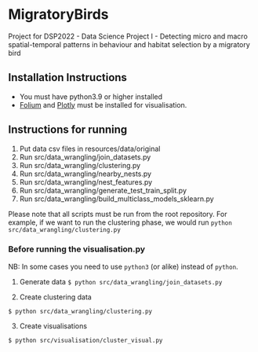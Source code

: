 # MigratoryBirds
Project for DSP2022 - Data Science Project I - Detecting micro and macro spatial-temporal patterns in behaviour and habitat selection by a migratory bird

## Installation Instructions

* You must have python3.9 or higher installed
* [Folium](https://python-visualization.github.io/folium/installing.html) and [Plotly](https://plotly.com/python/getting-started/) must be installed for visualisation.


## Instructions for running

1. Put data csv files in resources/data/original
1. Run src/data\_wrangling/join\_datasets.py
1. Run src/data\_wrangling/clustering.py
1. Run src/data\_wrangling/nearby\_nests.py
1. Run src/data\_wrangling/nest\_features.py
1. Run src/data\_wrangling/generate\_test\_train\_split.py
1. Run src/data\_wrangling/build\_multiclass\_models\_sklearn.py

Please note that all scripts must be run from the root repository. For example, if we want to run the clustering phase, we would run `python src/data_wrangling/clustering.py`

### Before running the visualisation.py

NB: In some cases you need to use `python3` (or alike) instead of `python`.

1. Generate data
`$ python src/data_wrangling/join_datasets.py`

2. Create clustering data

`$ python src/data_wrangling/clustering.py`

3. Create visualisations

`$ python src/visualisation/cluster_visual.py`
